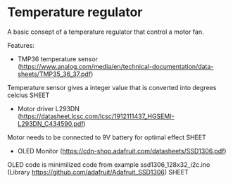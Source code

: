 # Temperature regulator
A basic consept of a temperature regulator that control a motor fan.

Features:
- TMP36 temperature sensor (https://www.analog.com/media/en/technical-documentation/data-sheets/TMP35_36_37.pdf)

Temperature sensor gives a integer value that is converted into degrees celcius
SHEET

- Motor driver L293DN (https://datasheet.lcsc.com/lcsc/1912111437_HGSEMI-L293DN_C434590.pdf)

Motor needs to be connected to 9V battery for optimal effect
SHEET

- OLED Monitor (https://cdn-shop.adafruit.com/datasheets/SSD1306.pdf)

OLED code is minimilized code from example ssd1306_128x32_i2c.ino (Library https://github.com/adafruit/Adafruit_SSD1306)
SHEET
